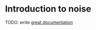 # Introduction to noise

TODO: write [great documentation](http://jacobian.org/writing/great-documentation/what-to-write/)
